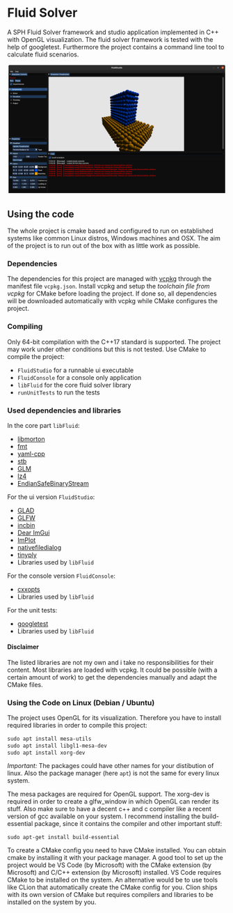 # Fluid Solver
A SPH Fluid Solver framework and studio application implemented in C++ with OpenGL visualization.
The fluid solver framework is tested with the help of googletest.
Furthermore the project contains a command line tool to calculate fluid scenarios.

![Screenshot](https://github.com/gruco0002/FluidSolver/blob/main/resources/Screenshot.png?raw=true)

## Using the code
The whole project is cmake based and configured to run on established systems like common Linux distros, Windows machines
and OSX. The aim of the project is to run out of the box with as little work as possible.

### Dependencies
The dependencies for this project are managed with [vcpkg](https://github.com/microsoft/vcpkg) through the manifest file
`vcpkg.json`. Install vcpkg and setup the *toolchain file from vcpkg* for CMake before loading the project. If done so,
all dependencies will be downloaded automatically with vcpkg while CMake configures the project.

### Compiling
Only 64-bit compilation with the C++17 standard is supported. The project may work under other conditions but this is not tested.
Use CMake to compile the project:
- `FluidStudio` for a runnable ui executable
- `FluidConsole` for a console only application
- `libFluid` for the core fluid solver library
- `runUnitTests` to run the tests

### Used dependencies and libraries

In the core part `libFluid`:
- [libmorton](https://github.com/Forceflow/libmorton)
- [fmt](https://github.com/fmtlib/fmt)
- [yaml-cpp](https://github.com/jbeder/yaml-cpp)
- [stb](https://github.com/nothings/stb)
- [GLM](https://glm.g-truc.net/)
- [lz4](https://github.com/lz4/lz4)
- [EndianSafeBinaryStream](https://github.com/gruco0002/EndianSafeBinaryStream)

For the ui version `FluidStudio`:
- [GLAD](https://github.com/Dav1dde/glad)
- [GLFW](https://www.glfw.org/)
- [incbin](https://github.com/graphitemaster/incbin)
- [Dear ImGui](https://github.com/ocornut/imgui)
- [ImPlot](https://github.com/epezent/implot)
- [nativefiledialog](https://github.com/mlabbe/nativefiledialog)
- [tinyply](https://github.com/ddiakopoulos/tinyply)
- Libraries used by `libFluid`

For the console version `FluidConsole`:
- [cxxopts](https://github.com/jarro2783/cxxopts)
- Libraries used by `libFluid`

For the unit tests:
- [googletest](https://github.com/google/googletest) 
- Libraries used by `libFluid`

  
#### Disclaimer
The listed libraries are not my own and i take no responsibilities for their content.
Most libraries are loaded with vcpkg. It could be possible (with a certain amount of work) to get the dependencies
manually and adapt the CMake files.

### Using the Code on Linux (Debian / Ubuntu)
The project uses OpenGL for its visualization. Therefore you have to install required
libraries in order to compile this project:
```shell script
sudo apt install mesa-utils
sudo apt install libgl1-mesa-dev
sudo apt install xorg-dev
```
*Important:* The packages could have other names for your distibution of linux. Also the
package manager (here `apt`) is not the same for every linux system.

The mesa packages are required for OpenGL support. The xorg-dev is required in order to
create a glfw_window in which OpenGL can render its stuff.
Also make sure to have a decent c++ and c compiler like a recent version of gcc available
on your system.
I recommend installing the build-essential package, since it contains the compiler and
other important stuff:
```shell script
sudo apt-get install build-essential
```
To create a CMake config you need to have CMake installed. You can obtain cmake by installing
it with your package manager. A good tool to set up the project would be VS Code
(by Microsoft) with the CMake extension (by Microsoft) and C/C++ extension (by Microsoft)
installed. VS Code requires CMake to be installed on the system. 
An alternative would be to use tools like CLion that automatically create the CMake
config for you. Clion ships with its own version of CMake but requires compilers and
libraries to be installed on the system by you.
